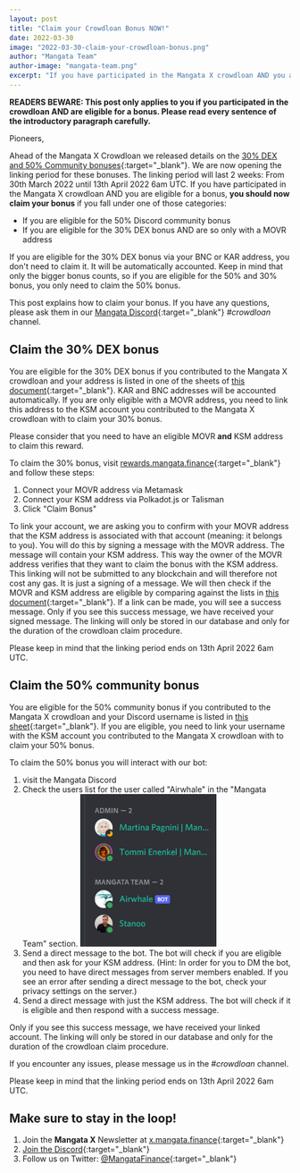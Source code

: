 ```yaml
---
layout: post
title: "Claim your Crowdloan Bonus NOW!"
date: 2022-03-30
image: "2022-03-30-claim-your-crowdloan-bonus.png"
author: "Mangata Team"
author-image: "mangata-team.png"
excerpt: "If you have participated in the Mangata X crowdloan AND you are eligible for a bonus, you should now claim your bonus. The linking period will last until 13th April 2022. This post explains how to claim your bonus."
---
```


**READERS BEWARE: This post only applies to you if you participated in the crowdloan AND are eligible for a bonus. Please read every sentence of the introductory paragraph carefully.**

Pioneers,

Ahead of the Mangata X Crowdloan we released details on the [30% DEX and 50% Community bonuses](https://blog.mangata.finance/blog/2022-02-18-mangata-x-crowdloan-bonuses/){:target="\_blank"}. We are now opening the linking period for these bonuses. The linking period will last 2 weeks: From 30th March 2022 until 13th April 2022 6am UTC. If you have participated in the Mangata X crowdloan AND you are eligible for a bonus, **you should now claim your bonus** if you fall under one of those categories:
- If you are eligible for the 50% Discord community bonus
- If you are eligible for the 30% DEX bonus AND are so only with a MOVR address

If you are eligible for the 30% DEX bonus via your BNC or KAR address, you don't need to claim it. It will be automatically accounted. Keep in mind that only the bigger bonus counts, so if you are eligible for the 50% and 30% bonus, you only need to claim the 50% bonus.

This post explains how to claim your bonus. If you have any questions, please ask them in our [Mangata Discord](https://discord.gg/mangata){:target="\_blank"} *#crowdloan* channel.

## Claim the 30% DEX bonus
You are eligible for the 30% DEX bonus if you contributed to the Mangata X crowdloan and your address is listed in one of the sheets of [this document](https://docs.google.com/spreadsheets/d/1fgUaiTQrTPtxx8nYPOvKygWr7_zKElNR0xdW_tDBpas/edit?usp=sharing){:target="\_blank"}. KAR and BNC addresses will be accounted automatically. If you are only eligible with a MOVR address, you need to link this address to the KSM account you contributed to the Mangata X crowdloan with to claim your 30% bonus.

Please consider that you need to have an eligible MOVR **and** KSM address to claim this reward.

To claim the 30% bonus, visit [rewards.mangata.finance](https://rewards.mangata.finance/){:target="\_blank"} and follow these steps:
1. Connect your MOVR address via Metamask
2. Connect your KSM address via Polkadot.js or Talisman
3. Click "Claim Bonus"

To link your account, we are asking you to confirm with your MOVR address that the KSM address is associated with that account (meaning: it belongs to you). You will do this by signing a message with the MOVR address. The message will contain your KSM address. This way the owner of the MOVR address verifies that they want to claim the bonus with the KSM address. This linking will not be submitted to any blockchain and will therefore not cost any gas. It is just a signing of a message. We will then check if the MOVR and KSM address are eligible by comparing against the lists in [this document](https://docs.google.com/spreadsheets/d/1Y4VWKSOp_WkulqHzVdjI3xelFVynnmfYcwMOPR2qInw/edit#gid=0){:target="\_blank"}. If a link can be made, you will see a success message. Only if you see this success message, we have received your signed message. The linking will only be stored in our database and only for the duration of the crowdloan claim procedure.

Please keep in mind that the linking period ends on 13th April 2022 6am UTC.

## Claim the 50% community bonus
You are eligible for the 50% community bonus if you contributed to the Mangata X crowdloan and your Discord username is listed in [this sheet](https://docs.google.com/spreadsheets/d/1BI3kFFB1Ibd72Nm8JFfzFdKDzf2s3u7UzzdVQp4GcVw/edit#gid=0){:target="\_blank"}. If you are eligible, you need to link your username with the KSM account you contributed to the Mangata X crowdloan with to claim your 50% bonus.

To claim the 50% bonus you will interact with our bot:
1. visit the Mangata Discord
2. Check the users list for the user called "Airwhale" in the "Mangata Team" section.
  ![an image showing the Discord users list with the user named Airwhale being part of the Mangata Team](/assets/posts/2022-03-30-discord-bot.png)
3. Send a direct message to the bot. The bot will check if you are eligible and then ask for your KSM address. (Hint: In order for you to DM the bot, you need to have direct messages from server members enabled. If you see an error after sending a direct message to the bot, check your privacy settings on the server.)
4. Send a direct message with just the KSM address. The bot will check if it is eligible and then respond with a success message.


Only if you see this success message, we have received your linked account. The linking will only be stored in our database and only for the duration of the crowdloan claim procedure.

If you encounter any issues, please message us in the *#crowdloan* channel.

Please keep in mind that the linking period ends on 13th April 2022 6am UTC.


## Make sure to stay in the loop!
1. Join the **Mangata X** Newsletter at [x.mangata.finance](https://x.mangata.finance/){:target="\_blank"}
2. [Join the Discord](https://discord.gg/mangata){:target="\_blank"}
3. Follow us on Twitter: [@MangataFinance](https://twitter.com/MangataFinance){:target="\_blank"}
